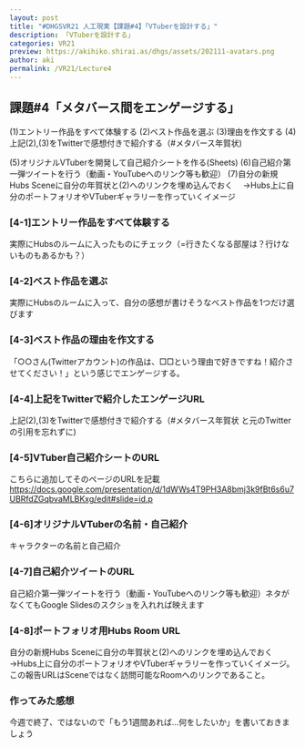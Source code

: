 ```yaml
---
layout: post
title: "#DHGSVR21 人工現実【課題#4】「VTuberを設計する」"
description: 「VTuberを設計する」
categories: VR21
preview: https://akihiko.shirai.as/dhgs/assets/202111-avatars.png
author: aki
permalink: /VR21/Lecture4
---
```


## 課題#4「メタバース間をエンゲージする」

(1)エントリー作品をすべて体験する
(2)ベスト作品を選ぶ
(3)理由を作文する
(4)上記(2),(3)をTwitterで感想付きで紹介する（#メタバース年賀状)

(5)オリジナルVTuberを開発して自己紹介シートを作る(Sheets)
(6)自己紹介第一弾ツイートを行う（動画・YouTubeへのリンク等も歓迎）
(7)自分の新規Hubs Sceneに自分の年賀状と(2)へのリンクを埋め込んでおく
　→Hubs上に自分のポートフォリオやVTuberギャラリーを作っていくイメージ

### [4-1]エントリー作品をすべて体験する

実際にHubsのルームに入ったものにチェック（=行きたくなる部屋は？行けないものもあるかも？）

### [4-2]ベスト作品を選ぶ

実際にHubsのルームに入って、自分の感想が書けそうなベスト作品を1つだけ選びます

### [4-3]ベスト作品の理由を作文する

「○○さん(Twitterアカウント)の作品は、□□という理由で好きですね！紹介させてください！」という感じでエンゲージする。

### [4-4]上記をTwitterで紹介したエンゲージURL

上記(2),(3)をTwitterで感想付きで紹介する（#メタバース年賀状 と元のTwitterの引用を忘れずに)

### [4-5]VTuber自己紹介シートのURL

こちらに追加してそのページのURLを記載　https://docs.google.com/presentation/d/1dWWs4T9PH3A8bmj3k9fBt6s6u7UBRfdZGqbvaMLBKxg/edit#slide=id.p

### [4-6]オリジナルVTuberの名前・自己紹介

キャラクターの名前と自己紹介

### [4-7]自己紹介ツイートのURL

自己紹介第一弾ツイートを行う（動画・YouTubeへのリンク等も歓迎）ネタがなくてもGoogle Slidesのスクショを入れれば映えます

### [4-8]ポートフォリオ用Hubs Room URL

自分の新規Hubs Sceneに自分の年賀状と(2)へのリンクを埋め込んでおく　→Hubs上に自分のポートフォリオやVTuberギャラリーを作っていくイメージ。この報告URLはSceneではなく訪問可能なRoomへのリンクであること。

### 作ってみた感想

今週で終了、ではないので「もう1週間あれば…何をしたいか」を書いておきましょう



